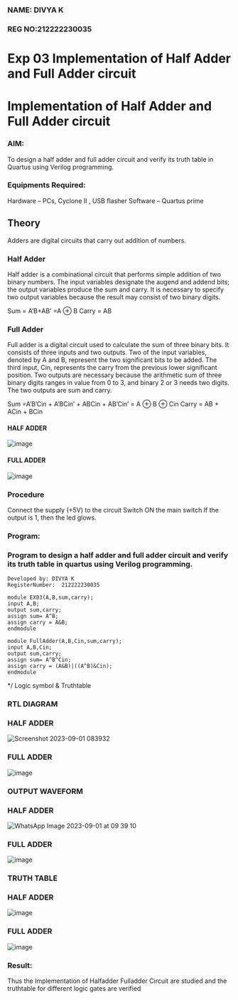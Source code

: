 ### NAME: DIVYA K
### REG NO:212222230035

# Exp 03 Implementation of Half Adder and Full Adder circuit

# Implementation of Half Adder and Full Adder circuit
### AIM:
To design a half adder and full adder circuit and verify its truth table in Quartus using Verilog programming.

### Equipments Required:
Hardware – PCs, Cyclone II , USB flasher
Software – Quartus prime
## Theory
Adders are digital circuits that carry out addition of numbers.

### Half Adder
Half adder is a combinational circuit that performs simple addition of two binary numbers. The input variables designate the augend and addend bits; the output variables produce the sum and carry. It is necessary to specify two output variables because the result may consist of two binary digits.

Sum = A’B+AB’ =A ⊕ B Carry = AB

### Full Adder
Full adder is a digital circuit used to calculate the sum of three binary bits. It consists of three inputs and two outputs. Two of the input variables, denoted by A and B, represent the two significant bits to be added. The third input, Cin, represents the carry from the previous lower significant position. Two outputs are necessary because the arithmetic sum of three binary digits ranges in value from 0 to 3, and binary 2 or 3 needs two digits. The two outputs are sum and carry.

Sum =A’B’Cin + A’BCin’ + ABCin + AB’Cin’ = A ⊕ B ⊕ Cin Carry = AB + ACin + BCin
#### HALF ADDER 

 ![image](https://user-images.githubusercontent.com/36288975/163552156-a13e5a56-c638-4110-97d9-8896907c8d25.png)

####  FULL ADDER 

![image](https://user-images.githubusercontent.com/36288975/163552057-b3547877-6d07-45b4-b7e0-bcfebfad9e1d.png)


### Procedure

Connect the supply (+5V) to the circuit
Switch ON the main switch
If the output is 1, then the led glows.
### Program:

### Program to design a half adder and full adder circuit and verify its truth table in quartus using Verilog programming.
```
Developed by: DIVYA K
RegisterNumber:  212222230035
```
```
module EX03(A,B,sum,carry);
input A,B;
output sum,carry;
assign sum= A^B;
assign carry = A&B;
endmodule
```
```
module FullAdder(A,B,Cin,sum,carry);
input A,B,Cin;
output sum,carry;
assign sum= A^B^Cin;
assign carry = (A&B)|((A^B)&Cin);
endmodule
```
*/
Logic symbol & Truthtable



### RTL DIAGRAM
### HALF ADDER
![Screenshot 2023-09-01 083932](https://github.com/divyakumars/Exp-02-Implementation-of-Half-Adder-and-Full-Adder-circuit/assets/119393621/ca76c4d2-ee1a-4d08-bcff-58c1436fd4c2)
### FULL ADDER
![image](https://github.com/divyakumars/Exp-02-Implementation-of-Half-Adder-and-Full-Adder-circuit/assets/119393621/c52a0292-10d3-4202-a37d-8475debf3300)


### OUTPUT WAVEFORM

### HALF ADDER
![WhatsApp Image 2023-09-01 at 09 39 10](https://github.com/divyakumars/Exp-02-Implementation-of-Half-Adder-and-Full-Adder-circuit/assets/119393621/c41a348e-bb24-4dd1-905c-275d8e092117)

### FULL ADDER
![image](https://github.com/divyakumars/Exp-02-Implementation-of-Half-Adder-and-Full-Adder-circuit/assets/119393621/146dc2b7-4bae-4816-b671-67ead4d3fe26)


### TRUTH TABLE 
### HALF ADDER
![image](https://github.com/divyakumars/Exp-02-Implementation-of-Half-Adder-and-Full-Adder-circuit/assets/119393621/5a94cfcd-4578-4dc1-b309-54a530ecb635)

### FULL ADDER
![image](https://github.com/divyakumars/Exp-02-Implementation-of-Half-Adder-and-Full-Adder-circuit/assets/119393621/d4c15c60-30e9-47d2-8ba1-43d52689ca22)


### Result:
Thus the Implementation of Halfadder Fulladder Circuit are studied and the truthtable for different logic gates are verified
